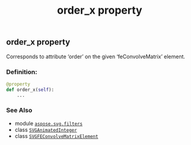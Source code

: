 ﻿---
title: order_x property
second_title: Aspose.SVG for Python via .NET API References
description: 
type: docs
weight: 860
url: /python-net/aspose.svg.filters/svgfeconvolvematrixelement/order_x/
is_root: false
---

## order_x property


Corresponds to attribute ‘order’ on the given ‘feConvolveMatrix’ element.
### Definition:
```python
@property
def order_x(self):
    ...
```

### See Also
* module [`aspose.svg.filters`](../../)
* class [`SVGAnimatedInteger`](/svg/python-net/aspose.svg.datatypes/svganimatedinteger)
* class [`SVGFEConvolveMatrixElement`](/svg/python-net/aspose.svg.filters/svgfeconvolvematrixelement)
